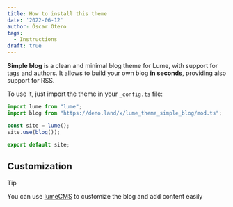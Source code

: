 ```yaml
---
title: How to install this theme
date: '2022-06-12'
author: Óscar Otero
tags:
  - Instructions
draft: true
---
```

**Simple blog** is a clean and minimal blog theme for Lume, with support for
tags and authors. It allows to build your own blog **in seconds**, providing
also support for RSS.

<!--more-->

To use it, just import the theme in your `_config.ts` file:

```js
import lume from "lume";
import blog from "https://deno.land/x/lume_theme_simple_blog/mod.ts";

const site = lume();
site.use(blog());

export default site;
```

## Customization

> [!tip]
>
> You can use [lumeCMS](https://lume.land/cms) to customize the blog and add
> content easily
